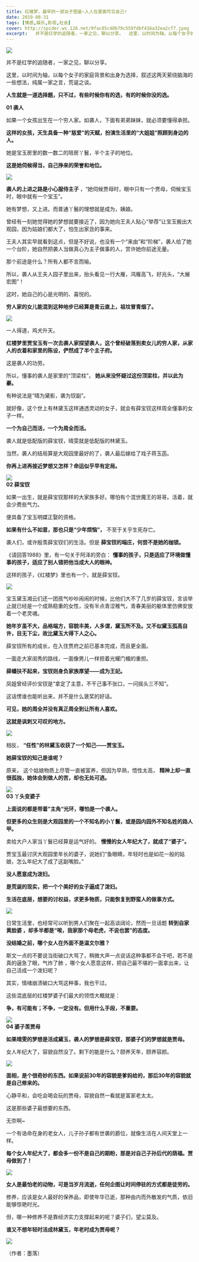 ```yaml
---
title: 红楼梦，最早的一部女子图鉴~人人在里面可见自己!
date: 2019-08-31
tags: [情感,娱乐,影视,社会]
cover: http://spider.ws.126.net/9fac85c48b79c559fdbf416a32ea2cf7.jpeg
excerpt:   并不是红学的追随者，一家之见，聊以分享。  这里，以时间为轴，以每个女子的家庭背景和出身为选择
---
```

![](http://spider.ws.126.net/9fac85c48b79c559fdbf416a32ea2cf7.jpeg)  

并不是红学的追随者，一家之见，聊以分享。  

这里，以时间为轴，以每个女子的家庭背景和出身为选择，叙述这两天萦绕脑海的一些想法，纯属一家之言，荒诞之谈。

**人生就是一道选择题，只不过，有些时候你有的选，有的时候你没的选。**

**01 袭人**

如果一个女孩出生在一个穷人家。如袭人，下面有弟弟妹妹，就必须要懂得承担。

**这样的女孩，天生具备一种“慈爱”的天赋，扮演生活里的“大姐姐”照顾到身边的人。**

她是宝玉房里的数一数二的陪房丫鬟，半个主子的地位。

**这是她伺候得当，自己挣来的荣誉和地位。**

![](http://spider.ws.126.net/17a0a4bd352d857d0cfd94e2e8179c44.jpeg)  

**袭人的上进之路是小心服侍主子** ，“她伺候贾母时，眼中只有一个贾母，伺候宝玉时，眼中就有一个宝玉”。

她有梦想，又上进。而普通丫鬟的理想就是成为，姨娘。

曾经有一刻她觉得她的梦想就要接近了，因为她向王夫人贴心“举荐”让宝玉搬出大观园，因为姑娘们都大了，怕生出家丑的事来。

王夫人其实早就看到这点，但是不好说，也没有一个“来由”和“阶梯”，袭人给了她一个台阶，她自然把袭人当做真心为主子做事的人，赏许她你前途无量。

那个前途是什么？所有人都不言而喻。

所以，袭人从王夫人园子里出来，抬头看见一行大雁，鸿雁高飞，好兆头，“大展宏图”！

这时，她自己的心是光明的、喜悦的。

**穷人家的女儿能混到这种地步已经算是青云直上，祖坟冒青烟了。**

![](http://spider.ws.126.net/267399ca9444103d43eabc2053358f5d.jpeg)  

一人得道，鸡犬升天。

**红楼梦里贾宝玉有一次去袭人家探望袭人，这个曾经破落到卖女儿的穷人家，从家人的衣着和家里的陈设，俨然成了半个主子府。**

这是袭人的功劳。

所以，懂事的袭人是家里的“顶梁柱”， **她从来没怀疑过这份顶梁柱，并以此为豪。**

有种说法是“晴为黛影，袭为钗副”。

就好像，这个世上有林黛玉这样通透灵动的女子，就会有薛宝钗这样周全懂事的女子一样。

**一个为自己而活，一个为周全而活。**

袭人就是低配版的薛宝钗，晴雯就是低配版的林黛玉。

当然，袭人的结局算是大观园里最好的了，袭人最后嫁给了戏子蒋玉菡。

**你再上进再接近梦想又怎样？命运似乎早有定局。**

![](http://spider.ws.126.net/2ba2415079470b2015655a0f3dce2c35.jpeg)  
**02 薛宝钗**  

如果一出生，就是薛宝钗那样的大家族多好。哪怕有个混世魔王的哥哥。活着，就会少费些气力。

便具备了宝玉明媒正娶的资格。

**如果有什么不如意，那也只是“少年烦恼”，** 不至于关乎生死存亡。

袭人们，或许殷羡薛宝钗们的生活。但是 **薛宝钗的端庄，何尝不是她的枷锁。**

《请回答1988》里，有一句关于阿泽的旁白： **懂事的孩子，只是适应了环境做懂事的孩子，适应了别人错把他当成大人的眼神。**

这样的孩子，《红楼梦》里也有一个，就是薛宝钗。

![](http://spider.ws.126.net/aaeca5082b31175023c8d6c1a2045381.jpeg)  

宝玉黛玉湘云们还一团孩气吵吵闹闹的时候，比他们大不了几岁的薛宝钗，言谈举止就已经是一个成熟稳重的女性，没有半点青涩稚气，青春美丽的躯体里仿佛安放着一个老灵魂。

**她年岁虽不大，品格端方，容貌丰美，人多谓，黛玉所不及。又不似黛玉孤高自许，目无下尘，故比黛玉大得下人之心。**

薛宝钗所有的成长，在入住贾府之前已基本完成，而且更全面。

一面走大家闺秀的路线，一面像男儿一样担着光耀门楣的重担。

**薛蟠扶不起来，宝钗则身负家族厚望——成为王妃。**

凤姐曾经评价宝钗是“拿定了主意，不干己事不张口，一问摇头三不知”。

这话愣谁也能听出来，并不是什么褒奖的好话。

**可见，她的周全并没有真正周全到让所有人喜欢。**

**这就是讽刺又可叹的地方。**

![](http://spider.ws.126.net/898de3199662f0b1ed5b9ddcd701c034.jpeg)  

相反， **“任性”的林黛玉收获了一个知己——贾宝玉。**

**她薛宝钗的知己是谁呢？**

原来， 这个姑娘物质上尽管一直被富养，但因为早熟，悟性太高， **精神上却一直很孤独，她体会到做人的苦，却也无处可逃。**

![](http://spider.ws.126.net/793aff091b44c616f279b2c0ae6cea51.jpeg)  
**03 丫头变婆子**  

**上面说的都是带着”主角“光环，哪怕是一个袭人。**

**但更多的众生则是大观园里的一个不知名的小丫鬟，或是园内园外不知名姓的路人甲。**

卖给大户人家当丫鬟已经算是运气好的。 **慢慢的女人年纪大了，就成了“婆子”。**

贾宝玉最讨厌大观园里年长的婆子，说她们”鱼眼睛，年轻时也是如花一般的姑娘，怎么年纪大了成了这副嘴脸。”

**没人愿意成为泼妇。**

**是荒诞的现实，把一个个美好的女子逼成了泼妇。**

**生活在底层，想要的讨权益，求更多物质，只能恢复到野蛮人的做事方式。**

![](http://spider.ws.126.net/f679e0bba1026b185360ee38bbbf19ef.jpeg)  

日常生活里，也经常可以听到男人们聚在一起高谈阔论，然而一旦话题 **转到自家黄脸婆 ，却多半都是“唉，我家那个母老虎，不说也罢”的态度。**

**没结婚之前，哪个女人在外面不是温文尔雅？**

斯文一点的不要说当街破口大骂了，稍微大声一点说话这种事都不会干吧，若不是真的逼急了眼，气炸了肺
，哪个女人愿意这样，把自己最不堪的一面拿出来，让自己活成一个泼妇呢？

其实，情绪崩溃破口大骂这种事，我也干过。

这些混底层的红楼梦婆子们最大的领悟大概就是：

**争，有可能有；不争，一定没有。但用什么手段，不重要。**

![](http://spider.ws.126.net/04d83b99b1dda6582881615fe2e30c3f.jpeg)  
**04 婆子羡贾母**  

**如果晴雯的梦想是活成黛玉，袭人的梦想是薛宝钗，那婆子们的梦想就是贾母。**

女人年纪大了，容貌自然没了。剩下的能是什么？颐养天年，颐养容颜。

![](http://spider.ws.126.net/4ac0c6060dc987ec3173a1c1d14e0adb.jpeg)  

**面相，是个很奇妙的东西。如果说前30年的容貌是爹妈给的，那后30年的容貌就是自己修来的。**

心静平和，会吃会喝会玩的贾母，容貌自然一看就是富家老太太。

这是那些婆子最想要的东西。

无奈啊~

一个有诰命在身的老女人，儿子孙子都有世袭的爵位，就像生活在人间天堂上一样。

**每个女人年纪大了，都会多一份不是自己的期盼，那是对自己子孙后代的荫福。贾母做到了！**

![](http://spider.ws.126.net/4574d14c728fc6b7e16f97ee80f8b3a4.jpeg)  

**女人是最怕老的动物，可是当岁月流逝，任何企图让时间停驻的方式都是徒劳的。**

修养，应该是女人最好的保养品，即使年华已逝，那种由内而外散发的气质，依旧能够惊艳时光。

但，哪一种修养不是靠经济实力支撑起来的呢？婆子们，望尘莫及。

**谁又不想年轻时活成林黛玉，年老时成为贾母呢？**

![](http://spider.ws.126.net/89e0ba20eeca204c941117bd00023554.jpeg)  

（作者：墨落）


